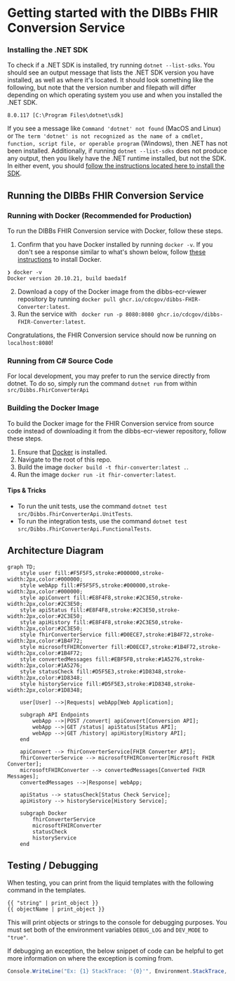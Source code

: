# Getting started with the DIBBs FHIR Conversion Service

### Installing the .NET SDK

To check if a .NET SDK is installed, try running `dotnet --list-sdks`. You should see an output message that lists the .NET SDK version you have installed, as well as where it's located. It should look something like the following, but note that the version number and filepath will differ depending on which operating system you use and when you installed the .NET SDK.

```
8.0.117 [C:\Program Files\dotnet\sdk]
```

If you see a message like `Command 'dotnet' not found` (MacOS and Linux) or `The term 'dotnet' is not recognized as the name of a cmdlet, function, script file, or operable program` (Windows), then .NET has not been installed. Additionally, if running `dotnet --list-sdks` does not produce any output, then you likely have the .NET runtime installed, but not the SDK. In either event, you should [follow the instructions located here to install the SDK](https://learn.microsoft.com/en-us/dotnet/core/install/).

## Running the DIBBs FHIR Conversion Service

### Running with Docker (Recommended for Production)

To run the DIBBs FHIR Conversion service with Docker, follow these steps.

1. Confirm that you have Docker installed by running `docker -v`. If you don't see a response similar to what's shown below, follow [these instructions](https://docs.docker.com/get-docker/) to install Docker.

```
❯ docker -v
Docker version 20.10.21, build baeda1f
```

2. Download a copy of the Docker image from the dibbs-ecr-viewer repository by running `docker pull ghcr.io/cdcgov/dibbs-FHIR-Converter:latest`.
3. Run the service with ` docker run -p 8080:8080 ghcr.io/cdcgov/dibbs-FHIR-Converter:latest`.

Congratulations, the FHIR Conversion service should now be running on `localhost:8080`!

### Running from C# Source Code

For local development, you may prefer to run the service directly from dotnet. To do so, simply run the command `dotnet run` from within `src/Dibbs.FhirConverterApi`

### Building the Docker Image

To build the Docker image for the FHIR Conversion service from source code instead of downloading it from the dibbs-ecr-viewer repository, follow these steps.

1. Ensure that [Docker](https://docs.docker.com/get-docker/) is installed.
2. Navigate to the root of this repo.
3. Build the image `docker build -t fhir-converter:latest .`.
4. Run the image `docker run -it fhir-converter:latest`.

#### Tips & Tricks

- To run the unit tests, use the command `dotnet test src/Dibbs.FhirConverterApi.UnitTests`.
- To run the integration tests, use the command `dotnet test src/Dibbs.FhirConverterApi.FunctionalTests`.

## Architecture Diagram

```mermaid
graph TD;
    style user fill:#F5F5F5,stroke:#000000,stroke-width:2px,color:#000000;
    style webApp fill:#F5F5F5,stroke:#000000,stroke-width:2px,color:#000000;
    style apiConvert fill:#E8F4F8,stroke:#2C3E50,stroke-width:2px,color:#2C3E50;
    style apiStatus fill:#E8F4F8,stroke:#2C3E50,stroke-width:2px,color:#2C3E50;
    style apiHistory fill:#E8F4F8,stroke:#2C3E50,stroke-width:2px,color:#2C3E50;
    style fhirConverterService fill:#D0ECE7,stroke:#1B4F72,stroke-width:2px,color:#1B4F72;
    style microsoftFHIRConverter fill:#D0ECE7,stroke:#1B4F72,stroke-width:2px,color:#1B4F72;
    style convertedMessages fill:#EBF5FB,stroke:#1A5276,stroke-width:2px,color:#1A5276;
    style statusCheck fill:#D5F5E3,stroke:#1D8348,stroke-width:2px,color:#1D8348;
    style historyService fill:#D5F5E3,stroke:#1D8348,stroke-width:2px,color:#1D8348;

    user[User] -->|Requests| webApp[Web Application];

    subgraph API Endpoints
        webApp -->|POST /convert| apiConvert[Conversion API];
        webApp -->|GET /status| apiStatus[Status API];
        webApp -->|GET /history| apiHistory[History API];
    end

    apiConvert --> fhirConverterService[FHIR Converter API];
    fhirConverterService --> microsoftFHIRConverter[Microsoft FHIR Converter];
    microsoftFHIRConverter --> convertedMessages[Converted FHIR Messages];
    convertedMessages -->|Response| webApp;

    apiStatus --> statusCheck[Status Check Service];
    apiHistory --> historyService[History Service];

    subgraph Docker
        fhirConverterService
        microsoftFHIRConverter
        statusCheck
        historyService
    end
```

## Testing / Debugging

When testing, you can print from the liquid templates with the following command in the templates.

```
{{ "string" | print_object }}
{{ objectName | print_object }}
```

This will print objects or strings to the console for debugging purposes. You must set both of the environment variables `DEBUG_LOG` and `DEV_MODE` to `"true"`.

If debugging an exception, the below snippet of code can be helpful to get more information on where the exception is coming from.

```csharp
Console.WriteLine("Ex: {1} StackTrace: '{0}'", Environment.StackTrace, ex);
```
